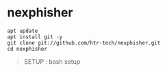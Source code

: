 # nexphisher

    apt update
    apt install git -y
    git clone git://github.com/htr-tech/nexphisher.git
    cd nexphisher

> SETUP : bash setup
